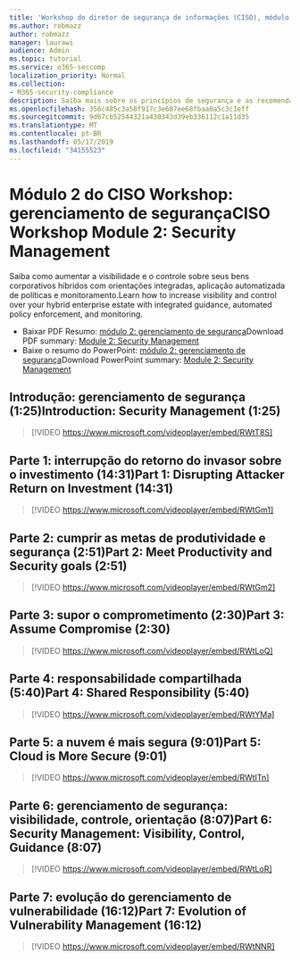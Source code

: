 ```yaml
---
title: 'Workshop do diretor de segurança de informações (CISO), módulo 2: gerenciamento de segurança'
ms.author: robmazz
author: robmazz
manager: laurawi
audience: Admin
ms.topic: tutorial
ms.service: o365-seccomp
localization_priority: Normal
ms.collection:
- M365-security-compliance
description: Saiba mais sobre os princípios de segurança e as recomendações para modernização de segurança em sua organização.
ms.openlocfilehash: 356c485c3a58f917c3e607ee68fbaa0a5c3c1eff
ms.sourcegitcommit: 9d67cb52544321a430343d39eb336112c1a11d35
ms.translationtype: MT
ms.contentlocale: pt-BR
ms.lasthandoff: 05/17/2019
ms.locfileid: "34155523"
---
```

# <a name="ciso-workshop-module-2-security-management"></a><span data-ttu-id="d149a-103">Módulo 2 do CISO Workshop: gerenciamento de segurança</span><span class="sxs-lookup"><span data-stu-id="d149a-103">CISO Workshop Module 2: Security Management</span></span> 

<span data-ttu-id="d149a-104">Saiba como aumentar a visibilidade e o controle sobre seus bens corporativos híbridos com orientações integradas, aplicação automatizada de políticas e monitoramento.</span><span class="sxs-lookup"><span data-stu-id="d149a-104">Learn how to increase visibility and control over your hybrid enterprise estate with integrated guidance, automated policy enforcement, and monitoring.</span></span>

- <span data-ttu-id="d149a-105">Baixar PDF Resumo: [módulo 2: gerenciamento de segurança](media/ciso-workshop-2-security-management.pdf)</span><span class="sxs-lookup"><span data-stu-id="d149a-105">Download PDF summary: [Module 2: Security Management](media/ciso-workshop-2-security-management.pdf)</span></span>
- <span data-ttu-id="d149a-106">Baixe o resumo do PowerPoint: [módulo 2: gerenciamento de segurança](https://docs.microsoft.com/office365/securitycompliance/media/ciso-workshop-2-security-management.pptx)</span><span class="sxs-lookup"><span data-stu-id="d149a-106">Download PowerPoint summary: [Module 2: Security Management](https://docs.microsoft.com/office365/securitycompliance/media/ciso-workshop-2-security-management.pptx)</span></span>

## <a name="introduction-security-management-125"></a><span data-ttu-id="d149a-107">Introdução: gerenciamento de segurança (1:25)</span><span class="sxs-lookup"><span data-stu-id="d149a-107">Introduction: Security Management (1:25)</span></span>

> [!VIDEO https://www.microsoft.com/videoplayer/embed/RWtT8S]

## <a name="part-1-disrupting-attacker-return-on-investment-1431"></a><span data-ttu-id="d149a-108">Parte 1: interrupção do retorno do invasor sobre o investimento (14:31)</span><span class="sxs-lookup"><span data-stu-id="d149a-108">Part 1: Disrupting Attacker Return on Investment (14:31)</span></span>

> [!VIDEO https://www.microsoft.com/videoplayer/embed/RWtGm1]

## <a name="part-2-meet-productivity-and-security-goals-251"></a><span data-ttu-id="d149a-109">Parte 2: cumprir as metas de produtividade e segurança (2:51)</span><span class="sxs-lookup"><span data-stu-id="d149a-109">Part 2: Meet Productivity and Security goals (2:51)</span></span>

> [!VIDEO https://www.microsoft.com/videoplayer/embed/RWtGm2]

## <a name="part-3-assume-compromise-230"></a><span data-ttu-id="d149a-110">Parte 3: supor o comprometimento (2:30)</span><span class="sxs-lookup"><span data-stu-id="d149a-110">Part 3: Assume Compromise (2:30)</span></span>

> [!VIDEO https://www.microsoft.com/videoplayer/embed/RWtLoQ]

## <a name="part-4-shared-responsibility-540"></a><span data-ttu-id="d149a-111">Parte 4: responsabilidade compartilhada (5:40)</span><span class="sxs-lookup"><span data-stu-id="d149a-111">Part 4: Shared Responsibility (5:40)</span></span>

> [!VIDEO https://www.microsoft.com/videoplayer/embed/RWtYMa]

## <a name="part-5-cloud-is-more-secure-901"></a><span data-ttu-id="d149a-112">Parte 5: a nuvem é mais segura (9:01)</span><span class="sxs-lookup"><span data-stu-id="d149a-112">Part 5: Cloud is More Secure (9:01)</span></span>

> [!VIDEO https://www.microsoft.com/videoplayer/embed/RWtITn]

## <a name="part-6-security-management-visibility-control-guidance-807"></a><span data-ttu-id="d149a-113">Parte 6: gerenciamento de segurança: visibilidade, controle, orientação (8:07)</span><span class="sxs-lookup"><span data-stu-id="d149a-113">Part 6: Security Management: Visibility, Control, Guidance (8:07)</span></span>

> [!VIDEO https://www.microsoft.com/videoplayer/embed/RWtLoR]

## <a name="part-7-evolution-of-vulnerability-management-1612"></a><span data-ttu-id="d149a-114">Parte 7: evolução do gerenciamento de vulnerabilidade (16:12)</span><span class="sxs-lookup"><span data-stu-id="d149a-114">Part 7: Evolution of Vulnerability Management (16:12)</span></span>

> [!VIDEO https://www.microsoft.com/videoplayer/embed/RWtNNR]